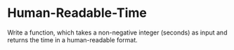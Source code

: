 # Human-Readable-Time
Write a function, which takes a non-negative integer (seconds) as input and returns the time in a human-readable format.
